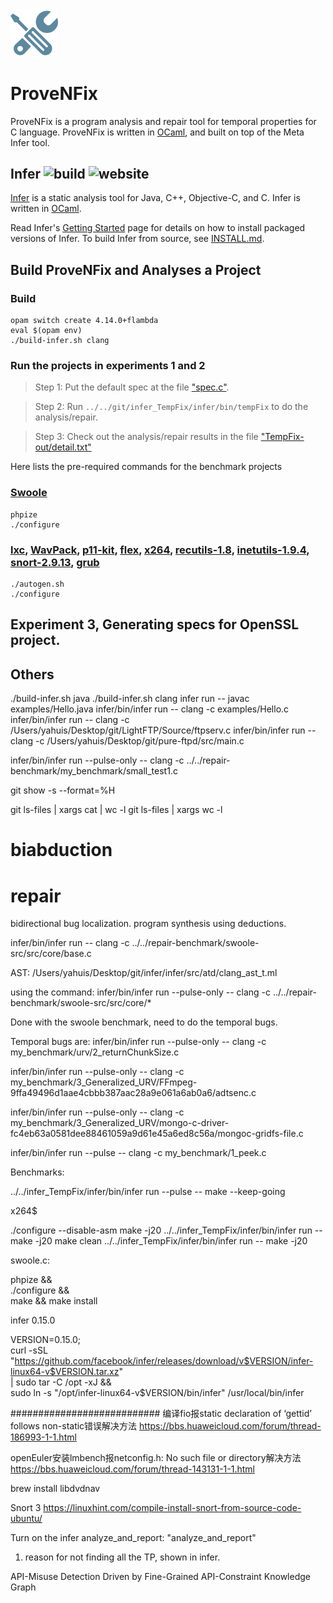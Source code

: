 <img src="website/static/img/ProveNFix.png" alt="logo" width="15%" />

# ProveNFix 

ProveNFix is a program analysis and repair tool for temporal properties for C language. 
ProveNFix is written in [OCaml](https://ocaml.org/), and built on top of the Meta Infer tool. 
 

## Infer ![build](https://github.com/facebook/infer/actions/workflows/install.yml/badge.svg) ![website](https://github.com/facebook/infer/actions/workflows/deploy.yml/badge.svg)

[Infer](http://fbinfer.com/) is a static analysis tool for Java,
C++, Objective-C, and C. Infer is written in [OCaml](https://ocaml.org/).

Read Infer's [Getting
Started](http://fbinfer.com/docs/getting-started) page for
details on how to install packaged versions of Infer. To build Infer
from source, see [INSTALL.md](./INSTALL.md).


## Build ProveNFix and Analyses a Project

### Build
```
opam switch create 4.14.0+flambda
eval $(opam env)  
./build-infer.sh clang
```

### Run the projects in experiments 1 and 2
> Step 1: Put the default spec at the file ["spec.c"](./spec.c).
 
> Step 2: Run ```../../git/infer_TempFix/infer/bin/tempFix``` to do the analysis/repair. 

> Step 3: Check out the analysis/repair results in the file ["TempFix-out/detail.txt"](./TempFix-out/detail.txt)

Here lists the pre-required commands for the benchmark projects

### [Swoole](https://github.com/swoole/swoole-src)
```
phpize
./configure
```


###  [lxc](https://github.com/lxc/lxc), [WavPack](https://github.com/dbry/WavPack), [p11-kit](https://github.com/p11-glue/p11-kit), [flex](https://github.com/westes/flex), [x264](https://github.com/mirror/x264), [recutils-1.8](https://ftp.gnu.org/gnu/recutils/), [inetutils-1.9.4](https://ftp.gnu.org/gnu/inetutils/), [snort-2.9.13](https://www.snort.org/downloads#), [grub](https://github.com/rhboot/grub2)
```
./autogen.sh 
./configure
```

## Experiment 3, Generating specs for OpenSSL project. 



## Others


./build-infer.sh java
./build-infer.sh clang
infer run -- javac examples/Hello.java
infer/bin/infer run -- clang -c examples/Hello.c  
infer/bin/infer run -- clang -c /Users/yahuis/Desktop/git/LightFTP/Source/ftpserv.c
infer/bin/infer run -- clang -c /Users/yahuis/Desktop/git/pure-ftpd/src/main.c



infer/bin/infer run --pulse-only -- clang -c ../../repair-benchmark/my_benchmark/small_test1.c


git show -s --format=%H

git ls-files | xargs cat | wc -l
git ls-files | xargs wc -l

# biabduction 
# repair 

bidirectional bug localization. 
program synthesis using deductions. 



infer/bin/infer run -- clang -c ../../repair-benchmark/swoole-src/src/core/base.c




AST: 
/Users/yahuis/Desktop/git/infer/infer/src/atd/clang_ast_t.ml




using the command: 
infer/bin/infer run --pulse-only -- clang -c ../../repair-benchmark/swoole-src/src/core/*


Done with the swoole benchmark, need to do the temporal bugs. 

Temporal bugs are: 
infer/bin/infer run --pulse-only -- clang -c my_benchmark/urv/2_returnChunkSize.c

infer/bin/infer run --pulse-only -- clang -c my_benchmark/3_Generalized_URV/FFmpeg-9ffa49496d1aae4cbbb387aac28a9e061a6ab0a6/adtsenc.c

infer/bin/infer run --pulse-only -- clang -c my_benchmark/3_Generalized_URV/mongo-c-driver-fc4eb63a0581dee88461059a9d61e45a6ed8c56a/mongoc-gridfs-file.c

infer/bin/infer run --pulse -- clang -c my_benchmark/1_peek.c 


Benchmarks:


../../infer_TempFix/infer/bin/infer run --pulse -- make --keep-going 

x264$ 

./configure --disable-asm
make -j20
../../infer_TempFix/infer/bin/infer run  -- make -j20
make clean
../../infer_TempFix/infer/bin/infer run  -- make -j20  


swoole.c:

phpize && \
./configure && \
make && make install

infer 0.15.0

VERSION=0.15.0; \
curl -sSL "https://github.com/facebook/infer/releases/download/v$VERSION/infer-linux64-v$VERSION.tar.xz" \
| sudo tar -C /opt -xJ && \
sudo ln -s "/opt/infer-linux64-v$VERSION/bin/infer" /usr/local/bin/infer





###########################
编译fio报static declaration of ‘gettid’ follows non-static错误解决方法
https://bbs.huaweicloud.com/forum/thread-186993-1-1.html

openEuler安装lmbench报netconfig.h: No such file or directory解决方法
https://bbs.huaweicloud.com/forum/thread-143131-1-1.html


brew install libdvdnav 

Snort 3 
https://linuxhint.com/compile-install-snort-from-source-code-ubuntu/


Turn on the infer analyze_and_report: "analyze_and_report"

1. reason for not finding all the TP, shown in infer. 

API-Misuse Detection Driven by Fine-Grained API-Constraint
Knowledge Graph


